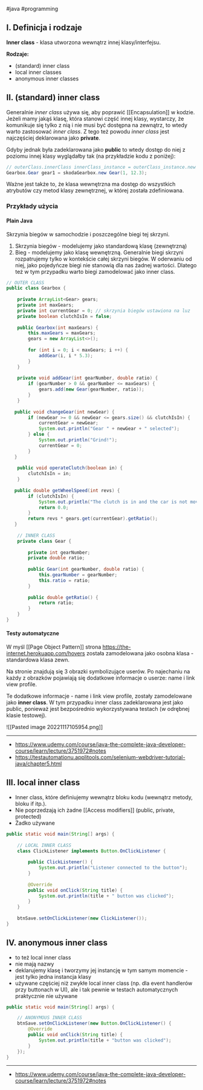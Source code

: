 #java #programming

## I. Definicja i rodzaje

**Inner class** - klasa utworzona wewnątrz innej klasy/interfejsu.

**Rodzaje:**
- (standard) inner class
- local inner classes
- anonymous inner classes

## II. (standard) inner class

Generalnie *inner class* używa się, aby poprawić [[Encapsulation]] w kodzie. Jeżeli mamy jakąś klasę, która stanowi część innej klasy, wystarczy, że komunikuje się tylko z nią i nie musi być dostępna na zewnątrz, to wtedy warto zastosować *inner class*. Z tego też powodu *inner class* jest najczęściej deklarowana jako **private**.

Gdyby jednak była zadeklarowana jako **public** to wtedy dostęp do niej z poziomu innej klasy wyglądałby tak (na przykładzie kodu z poniżej):
```java
// outerClass.innerClass innerClass_instance = outerClass_instance.new innerClass();  
Gearbox.Gear gear1 = skodaGearbox.new Gear(1, 12.3);
```

Ważne jest także to, że klasa wewnętrzna ma dostęp do wszystkich atrybutów czy metod klasy zewnętrznej, w której została zdefiniowana.

### Przykłady użycia

#### Plain Java

Skrzynia biegów w samochodzie i poszczególne biegi tej skrzyni.
1. Skrzynia biegów - modelujemy jako standardową klasę (zewnętrzną)
2. Bieg - modelujemy jako klasę wewnętrzną. Generalnie biegi skrzyni rozpatrujemy tylko w kontekście całej skrzyni biegów. W oderwaniu od niej, jako pojedyńcze biegi nie stanowią dla nas żadnej wartości. Dlatego też w tym przypadku warto biegi zamodelować jako inner class.

```java
// OUTER CLASS
public class Gearbox {  
  
    private ArrayList<Gear> gears;  
    private int maxGears;  
    private int currentGear = 0; // skrzynia biegów ustawiona na luz  
    private boolean clutchIsIn = false;  
  
    public Gearbox(int maxGears) {  
        this.maxGears = maxGears;  
        gears = new ArrayList<>();  
  
        for (int i = 0; i < maxGears; i ++) {  
            addGear(i, i * 5.3);  
        }  
    }  
   
    private void addGear(int gearNumber, double ratio) {  
        if (gearNumber > 0 && gearNumber <= maxGears) {  
            gears.add(new Gear(gearNumber, ratio));  
        }  
    }  
  
   public void changeGear(int newGear) {  
        if (newGear >= 0 && newGear <= gears.size() && clutchIsIn) {  
            currentGear = newGear;  
            System.out.println("Gear " + newGear + " selected");  
        } else {  
            System.out.println("Grind!");  
            currentGear = 0;  
        }  
   }  
  
    public void operateClutch(boolean in) {  
        clutchIsIn = in;  
    }  
  
   public double getWheelSpeed(int revs) {  
        if (clutchIsIn) {  
            System.out.println("The clutch is in and the car is not moving.");  
            return 0.0;  
        }  
        return revs * gears.get(currentGear).getRatio();  
   }  
  
    // INNER CLASS  
    private class Gear {  
  
        private int gearNumber;  
        private double ratio;  
  
        public Gear(int gearNumber, double ratio) {  
            this.gearNumber = gearNumber;  
            this.ratio = ratio;  
        }  
  
        public double getRatio() {  
            return ratio;  
        }  
    }  
}
```

#### Testy automatyczne

W myśl [[Page Object Pattern]] strona https://the-internet.herokuapp.com/hovers została zamodelowana jako osobna klasa - standardowa klasa zewn.

Na stronie znajdują się 3 obrazki symbolizujące userów. Po najechaniu na każdy z obrazków pojawiają się dodatkowe informacje o userze: name i link view profile.

Te dodatkowe informacje - name i link view profile, zostały zamodelowane jako **inner class**.
W tym przypadku inner class zadeklarowana jest jako public, ponieważ jest bezpośrednio wykorzystywana testach (w odrębnej klasie testowej).

![[Pasted image 20221117105954.png]]

---
- https://www.udemy.com/course/java-the-complete-java-developer-course/learn/lecture/3751972#notes
- https://testautomationu.applitools.com/selenium-webdriver-tutorial-java/chapter5.html


## III. local inner class

- Inner class, które definiujemy wewnątrz bloku kodu (wewnątrz metody, bloku if itp.).
- Nie poprzedzają ich żadne [[Access modifiers]] (public, private, protected)
- Żadko używane

```java
public static void main(String[] args) {  
  
    // LOCAL INNER CLASS  
    class ClickListener implements Button.OnClickListener {  
  
        public ClickListener() {  
            System.out.println("Listener connected to the button");  
        }  
  
        @Override  
        public void onClick(String title) {  
            System.out.println(title + " button was clicked");  
        }  
    }  
  
    btnSave.setOnClickListener(new ClickListener());  
}
```

## IV. anonymous inner class

- to też local inner class
- nie mają nazwy
- deklarujemy klasę i tworzymy jej instancję w tym samym momencie - jest tylko jedna instancja klasy
- używane częściej niż zwykłe local inner class (np. dla event handlerów przy buttonach w UI), ale i tak pewnie w testach automatycznych praktycznie nie używane

```java
public static void main(String[] args) {  

    // ANONYMOUS INNER CLASS  
    btnSave.setOnClickListener(new Button.OnClickListener() {  
        @Override  
        public void onClick(String title) {  
            System.out.println(title + "button was clicked");  
        }  
    });
}
```
---
* https://www.udemy.com/course/java-the-complete-java-developer-course/learn/lecture/3751972#notes